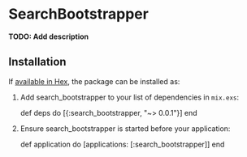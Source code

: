 # SearchBootstrapper

**TODO: Add description**

## Installation

If [available in Hex](https://hex.pm/docs/publish), the package can be installed as:

  1. Add search_bootstrapper to your list of dependencies in `mix.exs`:

        def deps do
          [{:search_bootstrapper, "~> 0.0.1"}]
        end

  2. Ensure search_bootstrapper is started before your application:

        def application do
          [applications: [:search_bootstrapper]]
        end

